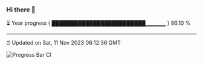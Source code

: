 ### Hi there 👋

⏳ Year progress { █████████████████████████▁▁▁▁▁ } 86.10 %

---

⏰ Updated on Sat, 11 Nov 2023 06:12:36 GMT

![Progress Bar CI](https://github.com/liununu/liununu/workflows/Progress%20Bar%20CI/badge.svg)
